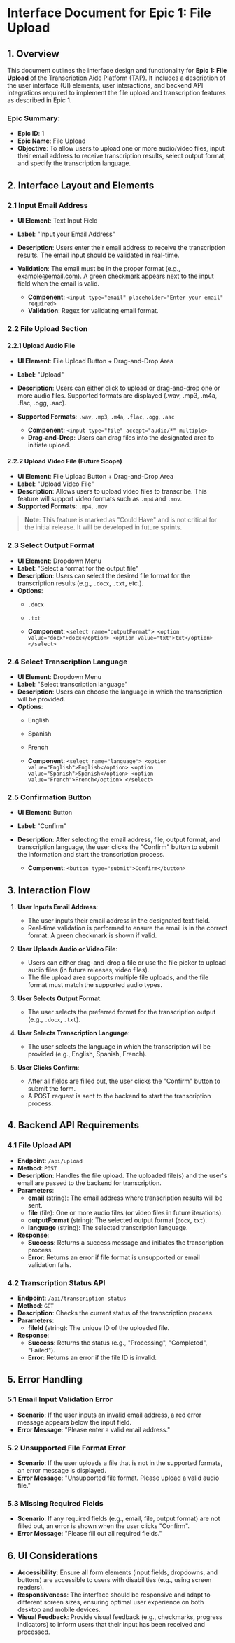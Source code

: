 
# **Interface Document for Epic 1: File Upload**

## **1. Overview**

This document outlines the interface design and functionality for **Epic 1: File Upload** of the Transcription Aide Platform (TAP). It includes a description of the user interface (UI) elements, user interactions, and backend API integrations required to implement the file upload and transcription features as described in Epic 1.

### **Epic Summary:**
- **Epic ID**: 1
- **Epic Name**: File Upload
- **Objective**: To allow users to upload one or more audio/video files, input their email address to receive transcription results, select output format, and specify the transcription language.


## **2. Interface Layout and Elements**

### **2.1 Input Email Address**

- **UI Element**: Text Input Field
- **Label**: "Input your Email Address"
- **Description**: Users enter their email address to receive the transcription results. The email input should be validated in real-time.
- **Validation**: The email must be in the proper format (e.g., example@email.com). A green checkmark appears next to the input field when the email is valid.
  
  - **Component**: `<input type="email" placeholder="Enter your email" required>`
  - **Validation**: Regex for validating email format.

### **2.2 File Upload Section**

#### **2.2.1 Upload Audio File**

- **UI Element**: File Upload Button + Drag-and-Drop Area
- **Label**: "Upload"
- **Description**: Users can either click to upload or drag-and-drop one or more audio files. Supported formats are displayed (.wav, .mp3, .m4a, .flac, .ogg, .aac).
- **Supported Formats**: `.wav`, `.mp3`, `.m4a`, `.flac`, `.ogg`, `.aac`
  
  - **Component**: `<input type="file" accept="audio/*" multiple>`
  - **Drag-and-Drop**: Users can drag files into the designated area to initiate upload.

#### **2.2.2 Upload Video File (Future Scope)**
- **UI Element**: File Upload Button + Drag-and-Drop Area
- **Label**: "Upload Video File"
- **Description**: Allows users to upload video files to transcribe. This feature will support video formats such as `.mp4` and `.mov`.
- **Supported Formats**: `.mp4`, `.mov`

> **Note**: This feature is marked as "Could Have" and is not critical for the initial release. It will be developed in future sprints.

### **2.3 Select Output Format**

- **UI Element**: Dropdown Menu
- **Label**: "Select a format for the output file"
- **Description**: Users can select the desired file format for the transcription results (e.g., `.docx`, `.txt`, etc.).
- **Options**:
  - `.docx`
  - `.txt`
  
  - **Component**: `<select name="outputFormat"> <option value="docx">docx</option> <option value="txt">txt</option> </select>`

### **2.4 Select Transcription Language**

- **UI Element**: Dropdown Menu
- **Label**: "Select transcription language"
- **Description**: Users can choose the language in which the transcription will be provided. 
- **Options**: 
  - English
  - Spanish
  - French
  
  - **Component**: `<select name="language"> <option value="English">English</option> <option value="Spanish">Spanish</option> <option value="French">French</option> </select>`

### **2.5 Confirmation Button**

- **UI Element**: Button
- **Label**: "Confirm"
- **Description**: After selecting the email address, file, output format, and transcription language, the user clicks the "Confirm" button to submit the information and start the transcription process.
  
  - **Component**: `<button type="submit">Confirm</button>`


## **3. Interaction Flow**

1. **User Inputs Email Address**:
   - The user inputs their email address in the designated text field.
   - Real-time validation is performed to ensure the email is in the correct format. A green checkmark is shown if valid.

2. **User Uploads Audio or Video File**:
   - Users can either drag-and-drop a file or use the file picker to upload audio files (in future releases, video files).
   - The file upload area supports multiple file uploads, and the file format must match the supported audio types.

3. **User Selects Output Format**:
   - The user selects the preferred format for the transcription output (e.g., `.docx`, `.txt`).

4. **User Selects Transcription Language**:
   - The user selects the language in which the transcription will be provided (e.g., English, Spanish, French).

5. **User Clicks Confirm**:
   - After all fields are filled out, the user clicks the "Confirm" button to submit the form.
   - A POST request is sent to the backend to start the transcription process.


## **4. Backend API Requirements**

### **4.1 File Upload API**

- **Endpoint**: `/api/upload`
- **Method**: `POST`
- **Description**: Handles the file upload. The uploaded file(s) and the user's email are passed to the backend for transcription.
- **Parameters**:
  - **email** (string): The email address where transcription results will be sent.
  - **file** (file): One or more audio files (or video files in future iterations).
  - **outputFormat** (string): The selected output format (`docx`, `txt`).
  - **language** (string): The selected transcription language.
- **Response**:
  - **Success**: Returns a success message and initiates the transcription process.
  - **Error**: Returns an error if file format is unsupported or email validation fails.

### **4.2 Transcription Status API**

- **Endpoint**: `/api/transcription-status`
- **Method**: `GET`
- **Description**: Checks the current status of the transcription process.
- **Parameters**:
  - **fileId** (string): The unique ID of the uploaded file.
- **Response**:
  - **Success**: Returns the status (e.g., "Processing", "Completed", "Failed").
  - **Error**: Returns an error if the file ID is invalid.


## **5. Error Handling**

### **5.1 Email Input Validation Error**
- **Scenario**: If the user inputs an invalid email address, a red error message appears below the input field.
- **Error Message**: "Please enter a valid email address."

### **5.2 Unsupported File Format Error**
- **Scenario**: If the user uploads a file that is not in the supported formats, an error message is displayed.
- **Error Message**: "Unsupported file format. Please upload a valid audio file."

### **5.3 Missing Required Fields**
- **Scenario**: If any required fields (e.g., email, file, output format) are not filled out, an error is shown when the user clicks "Confirm".
- **Error Message**: "Please fill out all required fields."



## **6. UI Considerations**

- **Accessibility**: Ensure all form elements (input fields, dropdowns, and buttons) are accessible to users with disabilities (e.g., using screen readers).
- **Responsiveness**: The interface should be responsive and adapt to different screen sizes, ensuring optimal user experience on both desktop and mobile devices.
- **Visual Feedback**: Provide visual feedback (e.g., checkmarks, progress indicators) to inform users that their input has been received and processed.

